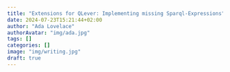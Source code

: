 ```yaml
---
title: "Extensions for QLever: Implementing missing Sparql-Expressions"
date: 2024-07-23T15:21:44+02:00
author: "Ada Lovelace"
authorAvatar: "img/ada.jpg"
tags: []
categories: []
image: "img/writing.jpg"
draft: true
---
```


